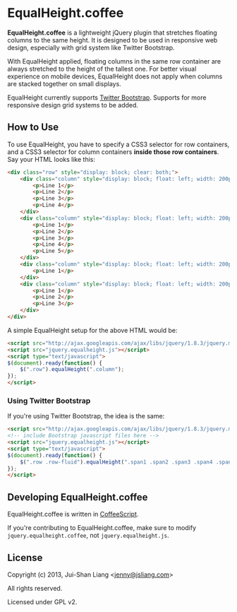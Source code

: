 
# EqualHeight.coffee

**EqualHeight.coffee** is a lightweight jQuery plugin that stretches floating columns to the same height. It is designed to be used in responsive web design, especially with grid system like Twitter Bootstrap.

With EqualHeight applied, floating columns in the same row container are always stretched to the height of the tallest one.
For better visual experience on mobile devices, EqualHeight does not apply when columns are stacked together on small displays.

EqualHeight currently supports [Twitter Bootstrap](http://twitter.github.com/bootstrap). Supports for more responsive design grid systems to be added.



## How to Use

To use EqualHeight, you have to specify a CSS3 selector for row containers, and a CSS3 selector for column containers **inside those row containers**. Say your HTML looks like this:

```html
<div class="row" style="display: block; clear: both;">
    <div class="column" style="display: block; float: left; width: 200px;">
        <p>Line 1</p>
        <p>Line 2</p>
        <p>Line 3</p>
        <p>Line 4</p>
    </div>
    <div class="column" style="display: block; float: left; width: 200px;">
        <p>Line 1</p>
        <p>Line 2</p>
        <p>Line 3</p>
        <p>Line 4</p>
        <p>Line 5</p>
    </div>
    <div class="column" style="display: block; float: left; width: 200px;">
        <p>Line 1</p>
    </div>
    <div class="column" style="display: block; float: left; width: 200px;">
        <p>Line 1</p>
        <p>Line 2</p>
        <p>Line 3</p>
    </div>
</div>
```

A simple EqualHeight setup for the above HTML would be:

```html
<script src="http://ajax.googleapis.com/ajax/libs/jquery/1.8.3/jquery.min.js"></script>
<script src="jquery.equalheight.js"></script>
<script type="text/javascript">
$(document).ready(function() {
    $(".row").equalHeight(".column");
});
</script>
```

### Using Twitter Bootstrap

If you're using Twitter Bootstrap, the idea is the same:

```html
<script src="http://ajax.googleapis.com/ajax/libs/jquery/1.8.3/jquery.min.js"></script>
<!-- include Bootstrap javascript files here -->
<script src="jquery.equalheight.js"></script>
<script type="text/javascript">
$(document).ready(function() {
    $(".row .row-fluid").equalHeight(".span1 .span2 .span3 .span4 .span5 .span6 .span7 .span8 .span9 .span10 .span11 .span12");
});
</script>
```

## Developing EqualHeight.coffee

EqualHeight.coffee is written in [CoffeeScript](http://coffeescript.org/).

If you're contributing to EqualHeight.coffee, make sure to modify `jquery.equalheight.coffee`, not `jquery.equalheight.js`.



## License

Copyright (c) 2013, Jui-Shan Liang &lt;jenny@jsliang.com&gt;

All rights reserved.

Licensed under GPL v2.
